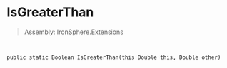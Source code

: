 ﻿

# IsGreaterThan

> Assembly: IronSphere.Extensions



```


public static Boolean IsGreaterThan(this Double this, Double other)
```